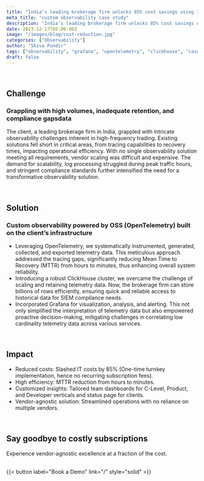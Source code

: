 ```yaml
---
title: "India’s leading brokerage firm unlocks 85% cost savings using Incerto’s industry-first custom observability solution powered by OpenTelemetry"
meta_title: "custom observability case study"
description: "India’s leading brokerage firm unlocks 85% cost savings using Incerto’s industry-first custom observability solution powered by OpenTelemetry"
date: 2023-12-17T05:00:00Z
image: "/images/blog/cost-reduction.jpg"
categories: ["Observability"]
author: "Shiva Pundir"
tags: ["observability", "grafana", "opentelemetry", "clickhouse", "case-study"]
draft: false
---
```


<br>

## Challenge
### Grappling with high volumes, inadequate retention, and compliance gapsdata
The client, a leading brokerage firm in India, grappled with intricate observability challenges inherent in high-frequency trading. Existing solutions fell short in critical areas, from tracing capabilities to recovery times, impacting operational efficiency. With no single observability solution meeting all requirements, vendor scaling was difficult and expensive. The demand for scalability, log processing struggled during peak traffic hours, and stringent compliance standards further intensified the need for a transformative observability solution.

<br>

## Solution
### Custom observability powered by OSS (OpenTelemetry) built on the client’s infrastructure
- Leveraging OpenTelemetry, we systematically instrumented, generated, collected, and exported telemetry data. This meticulous approach addressed the tracing gaps, significantly reducing Mean Time to Recovery (MTTR) from hours to minutes, thus enhancing overall system reliability.
- Introducing a robust ClickHouse cluster, we overcame the challenge of scaling and retaining telemetry data. Now, the brokerage firm can store billions of rows efficiently, ensuring quick and reliable access to historical data for SIEM compliance needs. 
- Incorporated Grafana for visualization, analysis, and alerting. This not only simplified the interpretation of telemetry data but also empowered proactive decision-making, mitigating challenges in correlating low cardinality telemetry data across various services.

<br>

## Impact
- Reduced costs: Slashed IT costs by 85% (One-time turnkey implementation, hence no recurring subscription fees).
- High efficiency: MTTR reduction from hours to minutes.
- Customized insights: Tailored team dashboards for C-Level, Product, and Developer verticals and status page for clients.
- Vendor-agnostic solution:  Streamlined operations with no reliance on multiple vendors. 

<br>

## Say goodbye to costly subscriptions
Experience vendor-agnostic excellence at a fraction of the cost.

<br>
{{< button label="Book a Demo" link="/" style="solid" >}}
